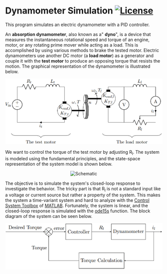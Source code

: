 # Dynamometer Simulation [![License](https://img.shields.io/github/license/sinaatalay/DynamometerSimulation.svg)](https://github.com/sinaatalay/DynamometerSimulation/blob/master/LICENSE)
This program simulates an electric dynamometer with a PID controller.

An **absorption dynamometer**, also known as a" **dyno**", is a device that measures the instantaneous rotational speed and torque of an engine, motor, or any rotating prime mover while acting as a load. This is accomplished by using various methods to brake the tested motor. Electric dynamometers use another DC motor (a **load motor**) as a generator and couple it with the **test motor** to produce an opposing torque that resists the motion. The graphical representation of the dynamometer is illustrated below.

<p align="center">
  <img src="https://github.com/sinaatalay/DynamometerSimulation/blob/master/figures/Schematic.png?raw=true" alt="Schematic"/>
</p>

We want to control the torque of the test motor by adjusting R<sub>l</sub>. The system is modeled using the fundamental principles, and the state-space representation of the system model is shown below.

<p align="center">
  <img src="https://latex.codecogs.com/svg.image?%5Cinline%20%5Chuge%20%5Cleft%5Clbrack%20%5Cbegin%7Bmatrix%7D%20%5Cdot%7Bi_t%20%7D%20%5C%5C%20%5Cdot%7B%5Comega%7D%20%5C%5C%20%5Cdot%7Bi_l%20%7D%20%20%5Cend%7Bmatrix%7D%5Cright%5Crbrack%20=%5Cleft%5Clbrack%20%5Cbegin%7Bmatrix%7D%20%5Cfrac%7B%7B-R%7D_t%20%7D%7BL_t%20%7D%20&%20%5Cfrac%7B%7B-K%7D_%7B%5Ctext%7Bemf%7D,t%7D%20%7D%7BL_t%20%7D%20&%200%5C%5C%20%5Cfrac%7BK_%7BT,t%7D%20%7D%7BI%7D%20&%20%5Cfrac%7B-c%7D%7BI%7D%20&%20%5Cfrac%7B-%7BnK%7D_%7BT,l%7D%20%7D%7BI%7D%5C%5C%200%20&%20%5Cfrac%7B%7BnK%7D_%7B%5Ctext%7Bemf%7D,l%7D%20%7D%7BL_l%20%7D%20&%20%5Cfrac%7B%7B-R%7D_l(t)%20%7D%7BL_l%20%7D%20%5Cend%7Bmatrix%7D%5Cright%5Crbrack%20%5Cleft%5Clbrack%20%5Cbegin%7Bmatrix%7D%20i_t%20%5C%5C%20%5Comega%20%5C%5C%20i_l%20%20%5Cend%7Bmatrix%7D%5Cright%5Crbrack%20&plus;%5Cleft%5Clbrack%20%5Cbegin%7Bmatrix%7D%20%5Cfrac%7B1%7D%7BL_t%20%7D%5C%5C%200%5C%5C%200%20%5Cend%7Bmatrix%7D%5Cright%5Crbrack%20%5Cleft%5Clbrack%20%5Cbegin%7Bmatrix%7D%20V_%7B%5Ctext%7Bin%7D%7D%20%20%5Cend%7Bmatrix%7D%5Cright%5Crbrack" alt="Schematic"/>
</p>

The objective is to simulate the system's closed-loop response to investigate the behavior. The tricky part is that R<sub>l</sub> is not a standard input like a voltage or current source but rather a property of the system. This makes the system a time-variant system and hard to analyze with the [Control System Toolbox](https://www.mathworks.com/products/control.html) of [MATLAB](https://www.mathworks.com/products/matlab.html). Fortunately, the system is linear, and the closed-loop response is simulated with the [ode15s](https://www.mathworks.com/help/matlab/ref/ode15s.html) function. The block diagram of the system can be seen below.

<p align="center">
  <img src="https://github.com/sinaatalay/DynamometerSimulation/blob/master/figures/BlockDiagram.png?raw=true" alt="BlockDiagram"/>
</p>
